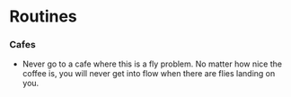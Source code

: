 # Routines

### Cafes

- Never go to a cafe where this is a fly problem. No matter how nice the coffee is, you will never get into flow when there are flies landing on you.
